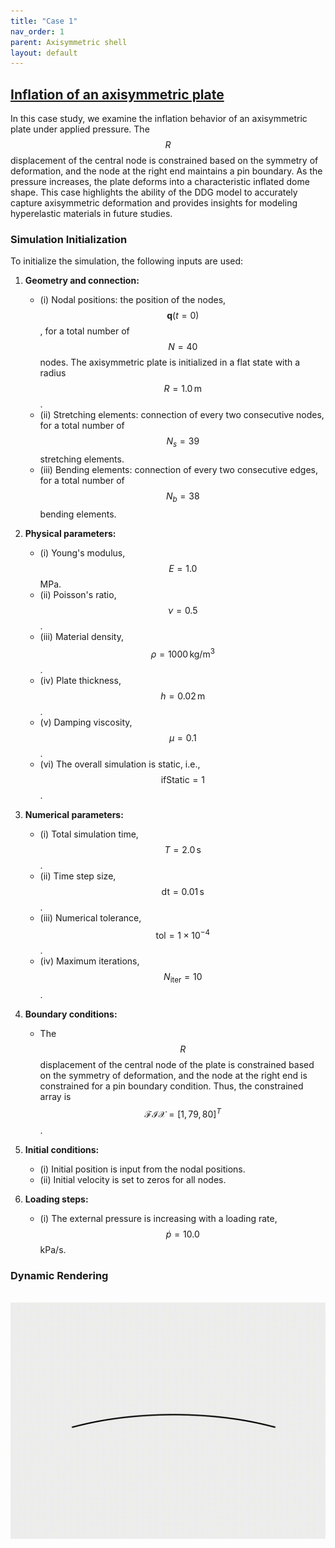 ```yaml
---
title: "Case 1"
nav_order: 1
parent: Axisymmetric shell
layout: default
---
```


## [Inflation of an axisymmetric plate](https://github.com/weicheng-huang-mechanics/DDG_Tutorial/tree/main/2d_surface/case_1)
In this case study, we examine the inflation behavior of an axisymmetric plate under applied pressure. The $$R$$ displacement of the central node is constrained based on the symmetry of deformation, and the node at the right end maintains a pin boundary. As the pressure increases, the plate deforms into a characteristic inflated dome shape. This case highlights the ability of the DDG model to accurately capture axisymmetric deformation and provides insights for modeling hyperelastic materials in future studies.

### Simulation Initialization

To initialize the simulation, the following inputs are used:

1. **Geometry and connection:**
   - (i) Nodal positions: the position of the nodes, $$\mathbf{q}(t=0)$$, for a total number of $$N = 40$$ nodes. The axisymmetric plate is initialized in a flat state with a radius $$R = 1.0 \, \text{m}$$.
   - (ii) Stretching elements: connection of every two consecutive nodes, for a total number of $$N_{s} = 39$$ stretching elements.
   - (iii) Bending elements: connection of every two consecutive edges, for a total number of $$N_{b} = 38$$ bending elements.

2. **Physical parameters:**
   - (i) Young's modulus, $$E = 1.0$$ MPa.
   - (ii) Poisson's ratio, $$\nu = 0.5$$.
   - (iii) Material density, $$\rho = 1000 \, \text{kg/m}^3$$.
   - (iv) Plate thickness, $$h = 0.02 \, \text{m}$$.
   - (v) Damping viscosity, $$\mu = 0.1$$.
   - (vi) The overall simulation is static, i.e., $$ \mathrm{ifStatic} = 1$$.

3. **Numerical parameters:**
   - (i) Total simulation time, $$T = 2.0 \, \text{s}$$.
   - (ii) Time step size, $$\mathrm{dt} = 0.01 \, \text{s}$$.
   - (iii) Numerical tolerance, $$\mathrm{tol} = 1 \times 10^{-4}$$.
   - (iv) Maximum iterations, $$N_{\mathrm{iter}} = 10$$.

4. **Boundary conditions:**
   - The $$R$$ displacement of the central node of the plate is constrained based on the symmetry of deformation, and the node at the right end is constrained for a pin boundary condition. Thus, the constrained array is $$\mathcal{FIX} = [1,79,80]^{T}$$.

5. **Initial conditions:**
   - (i) Initial position is input from the nodal positions.
   - (ii) Initial velocity is set to zeros for all nodes.

6. **Loading steps:**
   - (i) The external pressure is increasing with a loading rate, $$\dot{p} = 10.0$$ kPa/s.


### Dynamic Rendering
<br/><img src='../assets/videos/ashell_1.gif' width="600">
